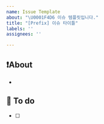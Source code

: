 ```yaml
---
name: Issue Template
about: "\U0001F4D6 이슈 템플릿입니다."
title: "[Prefix] 이슈 타이틀"
labels: ''
assignees: ''

---
```


## ❗About
<!-- 해당 이슈에서 할 작업에 대해 설명해 주세요. -->
* 


## 📝 To do
<!-- 해야 할 일을 적어 주세요. -->
- [ ]
